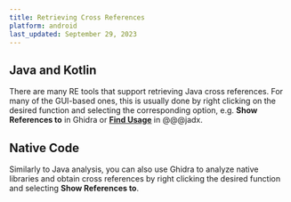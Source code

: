 ```yaml
---
title: Retrieving Cross References
platform: android
last_updated: September 29, 2023
---
```


## Java and Kotlin

There are many RE tools that support retrieving Java cross references. For many of the GUI-based ones, this is usually done by right clicking on the desired function and selecting the corresponding option, e.g. **Show References to** in Ghidra or [**Find Usage**](https://github.com/skylot/jadx/wiki/jadx-gui-features-overview#find-usage "jadx - find-usage") in @@@jadx.

## Native Code

Similarly to Java analysis, you can also use Ghidra to analyze native libraries and obtain cross references by right clicking the desired function and selecting **Show References to**.
